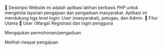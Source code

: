 📌 Deskripsi
Website ini adalah aplikasi latihan berbasis PHP untuk mengelola layanan pengajuan dan pengaduan masyarakat. Aplikasi ini mendukung tiga level login: User (masyarakat), petugas, dan Admin.
📝 Fitur Utama
👥 User (Warga)
Registrasi dan login pengguna

Mengajukan permohonan/pengaduan

Melihat riwayat pengajuan
